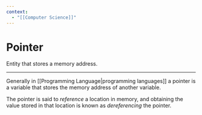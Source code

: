 ```yaml
---
context:
  - "[[Computer Science]]"
---
```


# Pointer

Entity that stores a memory address.

---

Generally in [[Programming Language|programming languages]] a pointer is a variable that stores the memory address of another variable.

The pointer is said to _reference_ a location in memory, and obtaining the value stored in that location is known as _dereferencing_ the pointer.
